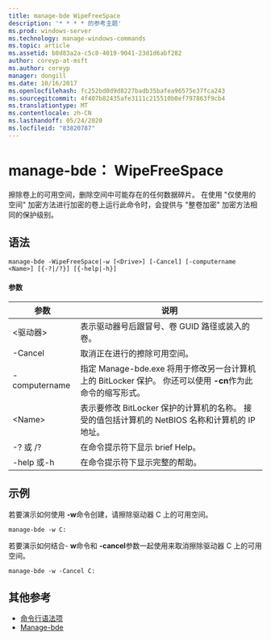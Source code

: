 ```yaml
---
title: manage-bde WipeFreeSpace
description: '* * * * 的参考主题'
ms.prod: windows-server
ms.technology: manage-windows-commands
ms.topic: article
ms.assetid: b8d83a2a-c5c8-4019-9041-23d1d6abf282
author: coreyp-at-msft
ms.author: coreyp
manager: dongill
ms.date: 10/16/2017
ms.openlocfilehash: fc252bd0d9d8227badb35bafea96575e37fca243
ms.sourcegitcommit: 4f407b82435afe3111c215510b0ef797863f9cb4
ms.translationtype: MT
ms.contentlocale: zh-CN
ms.lasthandoff: 05/24/2020
ms.locfileid: "83820787"
---
```

# <a name="manage-bde-wipefreespace"></a>manage-bde： WipeFreeSpace



擦除卷上的可用空间，删除空间中可能存在的任何数据碎片。 在使用 "仅使用的空间" 加密方法进行加密的卷上运行此命令时，会提供与 "整卷加密" 加密方法相同的保护级别。

## <a name="syntax"></a>语法

```
manage-bde -WipeFreeSpace|-w [<Drive>] [-Cancel] [-computername <Name>] [{-?|/?}] [{-help|-h}]
```

#### <a name="parameters"></a>参数

|参数|说明|
|---------|-----------|
|\<驱动器>|表示驱动器号后跟冒号、卷 GUID 路径或装入的卷。|
|-Cancel|取消正在进行的擦除可用空间。|
|-computername|指定 Manage-bde.exe 将用于修改另一台计算机上的 BitLocker 保护。 你还可以使用 **-cn**作为此命令的缩写形式。|
|\<Name>|表示要修改 BitLocker 保护的计算机的名称。 接受的值包括计算机的 NetBIOS 名称和计算机的 IP 地址。|
|-? 或 /?|在命令提示符下显示 brief Help。|
|-help 或-h|在命令提示符下显示完整的帮助。|

## <a name="examples"></a>示例

若要演示如何使用 **-w**命令创建，请擦除驱动器 C 上的可用空间。
```
manage-bde -w C:
```
若要演示如何结合- **w**命令和 **-cancel**参数一起使用来取消擦除驱动器 C 上的可用空间。
```
manage-bde -w -Cancel C:
```

## <a name="additional-references"></a>其他参考

- [命令行语法项](command-line-syntax-key.md)
-   [Manage-bde](manage-bde.md)